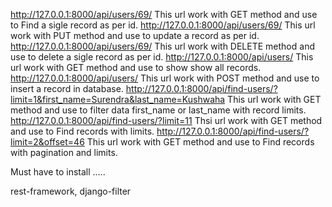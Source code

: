 http://127.0.0.1:8000/api/users/69/	                                                      This url work with GET method and use to  Find a sigle record as per id.
http://127.0.0.1:8000/api/users/69/                                                       This url work with PUT method and use to update a record as per id.
http://127.0.0.1:8000/api/users/69/	                                                      This url work with DELETE method and use to delete a sigle record as per id.
http://127.0.0.1:8000/api/users/	                                                        This url work with GET method and use to show show all records.
http://127.0.0.1:8000/api/users/	                                                        This url work with POST method and use to insert a record in database.
http://127.0.0.1:8000/api/find-users/?limit=1&first_name=Surendra&last_name=Kushwaha      This url work with GET method and use to filter data first_name or last_name with record limits.
http://127.0.0.1:8000/api/find-users/?limit=11						                                Thsi url work with GET method and use to Find records with limits.
http://127.0.0.1:8000/api/find-users/?limit=2&offset=46					                          This url work with GET method and use to Find records with pagination and limits.



Must have to install .....

rest-framework,
django-filter

